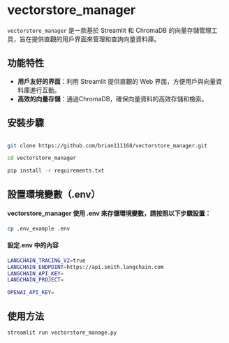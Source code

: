 # vectorstore_manager

`vectorstore_manager` 是一款基於 Streamlit 和 ChromaDB 的向量存儲管理工具，旨在提供直觀的用戶界面來管理和查詢向量資料庫。

## 功能特性

- **用戶友好的界面**：利用 Streamlit 提供直觀的 Web 界面，方便用戶與向量資料庫進行互動。
- **高效的向量存儲**：通過ChromaDB，確保向量資料的高效存儲和檢索。

## 安裝步驟

```bash

git clone https://github.com/brian111168/vectorstore_manager.git

cd vectorstore_manager

pip install -r requirements.txt
```
## 設置環境變數（.env）
#### vectorstore_manager 使用 .env 來存儲環境變數，請按照以下步驟設置：

```bash
cp .env_example .env
```
#### 設定.env 中的內容
```bash
LANGCHAIN_TRACING_V2=true
LANGCHAIN_ENDPOINT=https://api.smith.langchain.com
LANGCHAIN_API_KEY=
LANGCHAIN_PROJECT=

OPENAI_API_KEY=
```
## 使用方法
```bash
streamlit run vectorstore_manage.py
```

